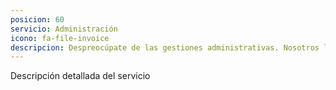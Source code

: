 ```yaml
---
posicion: 60
servicio: Administración
icono: fa-file-invoice
descripcion: Despreocúpate de las gestiones administrativas. Nosotros las gestionamos por ti.
---
```

Descripción detallada del servicio
